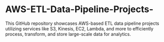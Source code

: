 # AWS-ETL-Data-Pipeline-Projects-
This GitHub repository showcases AWS-based ETL data pipeline projects utilizing services like S3, Kinesis, EC2, Lambda, and more to efficiently process, transform, and store large-scale data for analytics.
